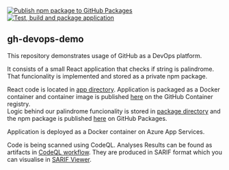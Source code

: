 [![Publish npm package to GitHub Packages](https://github.com/cvitaa11/gh-devops-demo/actions/workflows/publish-npm.yml/badge.svg)](https://github.com/cvitaa11/gh-devops-demo/actions/workflows/publish-npm.yml) [![Test, build and package application](https://github.com/cvitaa11/gh-devops-demo/actions/workflows/build-docker.yml/badge.svg)](https://github.com/cvitaa11/gh-devops-demo/actions/workflows/build-docker.yml)

## gh-devops-demo

This repository demonstrates usage of GitHub as a DevOps platform.

It consists of a small React application that checks if string is palindrome. That funcionality is implemented and stored as a private npm package.

React code is located in [app directory](./app/). Application is packaged as a Docker container and container image is published [here](https://github.com/cvitaa11/gh-devops-demo/pkgs/container/app-demo) on the GitHub Container registry.\
Logic behind our palindrome funcionality is stored in [package directory](./package/) and the npm package is published [here](https://github.com/cvitaa11/gh-devops-demo/pkgs/npm/is-palindrome) on GitHub Packages.

Application is deployed as a Docker container on Azure App Services.

Code is being scanned using CodeQL. Analyses Results can be found as artifacts in [CodeQL workflow](https://github.com/cvitaa11/gh-devops-demo/actions/workflows/github-code-scanning/codeql). They are produced in SARIF format which you can visualise in [SARIF Viewer](https://microsoft.github.io/sarif-web-component/).
